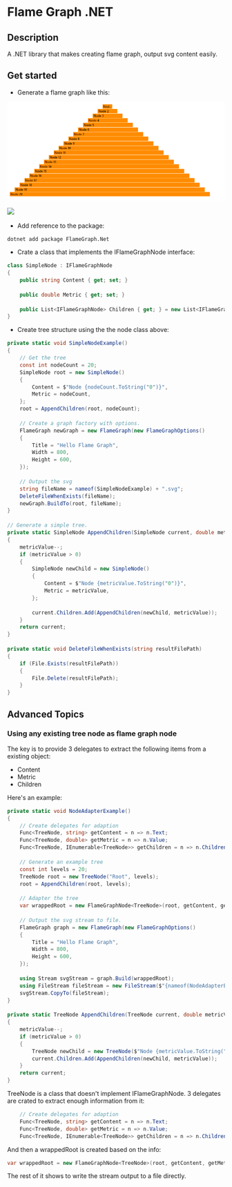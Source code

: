 # Flame Graph .NET

## Description

A .NET library that makes creating flame graph, output svg content easily.

## Get started

* Generate a flame graph like this:

[![Generated FlameGraph](./Demo.png)](./FlameGraphNet/Demo.svg)

<object type='image/svg+xml' data='./FlameGraphNet/Demo.svg'>
    <img class='preview' src='./FlameGraphNet/Demo.svg' />
</object>

* Add reference to the package:

```shell
dotnet add package FlameGraph.Net
```

* Crate a class that implements the IFlameGraphNode interface:

```csharp
class SimpleNode : IFlameGraphNode
{
    public string Content { get; set; }

    public double Metric { get; set; }

    public List<IFlameGraphNode> Children { get; } = new List<IFlameGraphNode>();
}
```

* Create tree structure using the the node class above:

```csharp
private static void SimpleNodeExample()
{
    // Get the tree
    const int nodeCount = 20;
    SimpleNode root = new SimpleNode()
    {
        Content = $"Node {nodeCount.ToString("0")}",
        Metric = nodeCount,
    };
    root = AppendChildren(root, nodeCount);

    // Create a graph factory with options.
    FlameGraph newGraph = new FlameGraph(new FlameGraphOptions()
    {
        Title = "Hello Flame Graph",
        Width = 800,
        Height = 600,
    });

    // Output the svg
    string fileName = nameof(SimpleNodeExample) + ".svg";
    DeleteFileWhenExists(fileName);
    newGraph.BuildTo(root, fileName);
}

// Generate a simple tree.
private static SimpleNode AppendChildren(SimpleNode current, double metricValue)
{
    metricValue--;
    if (metricValue > 0)
    {
        SimpleNode newChild = new SimpleNode()
        {
            Content = $"Node {metricValue.ToString("0")}",
            Metric = metricValue,
        };

        current.Children.Add(AppendChildren(newChild, metricValue));
    }
    return current;
}

private static void DeleteFileWhenExists(string resultFilePath)
{
    if (File.Exists(resultFilePath))
    {
        File.Delete(resultFilePath);
    }
}
```

## Advanced Topics

### Using any existing tree node as flame graph node

The key is to provide 3 delegates to extract the following items from a existing object:

* Content
* Metric
* Children

Here's an example:

```csharp
private static void NodeAdapterExample()
{
    // Create delegates for adaption
    Func<TreeNode, string> getContent = n => n.Text;
    Func<TreeNode, double> getMetric = n => n.Value;
    Func<TreeNode, IEnumerable<TreeNode>> getChildren = n => n.Children;

    // Generate an example tree
    const int levels = 20;
    TreeNode root = new TreeNode("Root", levels);
    root = AppendChildren(root, levels);

    // Adapter the tree
    var wrappedRoot = new FlameGraphNode<TreeNode>(root, getContent, getMetric, getChildren);

    // Output the svg stream to file.
    FlameGraph graph = new FlameGraph(new FlameGraphOptions()
    {
        Title = "Hello Flame Graph",
        Width = 800,
        Height = 600,
    });

    using Stream svgStream = graph.Build(wrappedRoot);
    using FileStream fileStream = new FileStream($"{nameof(NodeAdapterExample)}.svg", FileMode.Create, FileAccess.Write);
    svgStream.CopyTo(fileStream);
}

private static TreeNode AppendChildren(TreeNode current, double metricValue)
{
    metricValue--;
    if (metricValue > 0)
    {
        TreeNode newChild = new TreeNode($"Node {metricValue.ToString("0")}", metricValue);
        current.Children.Add(AppendChildren(newChild, metricValue));
    }
    return current;
}
```

TreeNode is a class that doesn't implement IFlameGraphNode. 3 delegates are crated to extract enough information from it:

```csharp
    // Create delegates for adaption
    Func<TreeNode, string> getContent = n => n.Text;
    Func<TreeNode, double> getMetric = n => n.Value;
    Func<TreeNode, IEnumerable<TreeNode>> getChildren = n => n.Children;
```

And then a wrappedRoot is created based on the info:

```csharp
var wrappedRoot = new FlameGraphNode<TreeNode>(root, getContent, getMetric, getChildren);
```

The rest of it shows to write the stream output to a file directly.

